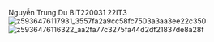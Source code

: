 Nguyễn Trung Du
BIT220031
22IT3
![z5936476117931_3557fa2a9cc58fc7503a3aa3ee22c350](https://github.com/user-attachments/assets/dce807de-119d-4031-9cae-db8e13038a08)
![z5936476116322_aa2fa77c3275fa44d2df21837de8a28f](https://github.com/user-attachments/assets/fe6b4e42-5ee8-40f8-aae0-da693e1db1e2)
